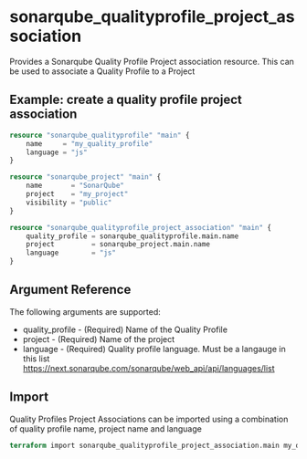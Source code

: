 # sonarqube_qualityprofile_project_association
Provides a Sonarqube Quality Profile Project association resource. This can be used to associate a Quality Profile to a Project

## Example: create a quality profile project association
```terraform
resource "sonarqube_qualityprofile" "main" {
	name     = "my_quality_profile"
	language = "js"
}

resource "sonarqube_project" "main" {
    name       = "SonarQube"
    project    = "my_project"
    visibility = "public" 
}

resource "sonarqube_qualityprofile_project_association" "main" {
	quality_profile = sonarqube_qualityprofile.main.name
	project         = sonarqube_project.main.name
	language        = "js"
}
```

## Argument Reference
The following arguments are supported:

- quality_profile - (Required) Name of the Quality Profile
- project         - (Required) Name of the project
- language        - (Required) Quality profile language. Must be a langauge in this list https://next.sonarqube.com/sonarqube/web_api/api/languages/list

## Import 
Quality Profiles Project Associations can be imported using a combination of quality profile name, project name and language

```terraform
terraform import sonarqube_qualityprofile_project_association.main my_quality_profile/SonarQube/js
```